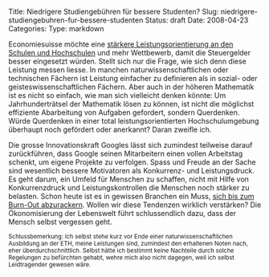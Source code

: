 Title: Niedrigere Studiengebühren für bessere Studenten?
Slug: niedrigere-studiengebuhren-fur-bessere-studenten
Status: draft
Date: 2008-04-23
Categories:
Type: markdown

Economiesuisse möchte eine [stärkere Leistungsorientierung an den Schulen und Hochschulen](http://www.tagesanzeiger.ch/dyn/news/schweiz/864024.html) und mehr Wettbewerb, damit die Steuergelder besser eingesetzt würden. Stellt sich nur die Frage, wie sich denn diese Leistung messen liesse. In manchen naturwissenschaftlichen oder technischen Fächern ist Leistung einfacher zu definieren als in sozial- oder geisteswissenschaftlichen Fächern. Aber auch in der höheren Mathematik ist es nicht so einfach, wie man sich vielleicht denken könnte: Um Jahrhunderträtsel der Mathematik lösen zu können, ist nicht die möglichst effiziente Abarbeitung von Aufgaben gefordert, sondern Querdenken. Würde Querdenken in einer total leistungsorientierten Hochschulumgebung überhaupt noch gefördert oder anerkannt? Daran zweifle ich.

Die grosse Innovationskraft Googles lässt sich zumindest teilweise darauf zurückführen, dass Google seinen Mitarbeitern einen vollen Arbeitstag schenkt, um eigene Projekte zu verfolgen. Spass und Freude an der Sache sind wesentlich bessere Motivatoren als Konkurrenz- und Leistungsdruck. Es geht darum, ein Umfeld für Menschen zu schaffen, nicht mit Hilfe von Konkurrenzdruck und Leistungskontrollen die Menschen noch stärker zu belasten. Schon heute ist es in gewissen Branchen ein Muss, [sich bis zum Burn-Out abzurackern](http://dasmagazin.ch/index.php/wo-brennts-denn/). Wollen wir diese Tendenzen wirklich verstärken? Die Ökonomisierung der Lebenswelt führt schlussendlich dazu, dass der Mensch selbst vergessen geht.

<small>Schlussbemerkung: Ich selbst stehe kurz vor Ende einer naturwissenschaftlichen Ausbildung an der ETH, meine Leistungen sind, zumindest den erhaltenen Noten nach, eher überdurchschnittlich. Selbst hätte ich bestimmt keine Nachteile durch solche Regelungen zu befürchten gehabt, wehre mich also nicht dagegen, weil ich selbst Leidtragender gewesen wäre.</small>
